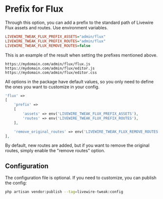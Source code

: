 # Prefix for Flux

Through this option, you can add a prefix to the standard path of Livewire Flux assets and routes. Use environment variables.

```ini
LIVEWIRE_TWEAK_FLUX_PREFIX_ASSETS="admin/flux"
LIVEWIRE_TWEAK_FLUX_PREFIX_ROUTES="admin/flux"
LIVEWIRE_TWEAK_FLUX_REMOVE_ROUTES=false
```

This is an example of the result when setting the prefixes mentioned above.

```
https://mydomain.com/admin/flux/flux.js
https://mydomain.com/admin/flux/editor.js
https://mydomain.com/admin/flux/editor.css
```

All options in the package have default values, so you only need to define the ones you want to customize in your config.

```php
'flux' =>
[
    'prefix' =>
    [
        'assets' => env('LIVEWIRE_TWEAK_FLUX_PREFIX_ASSETS'),
        'routes' => env('LIVEWIRE_TWEAK_FLUX_PREFIX_ROUTES'),
    ],

    'remove_original_routes' => env('LIVEWIRE_TWEAK_FLUX_REMOVE_ROUTES'),
],
```

By default, new routes are added, but if you want to remove the original routes, simply enable the "remove routes" option.

## Configuration

The configuration file is optional. If you need to customize, you can publish the config:

```bash
php artisan vendor:publish --tag=livewire-tweak:config
```